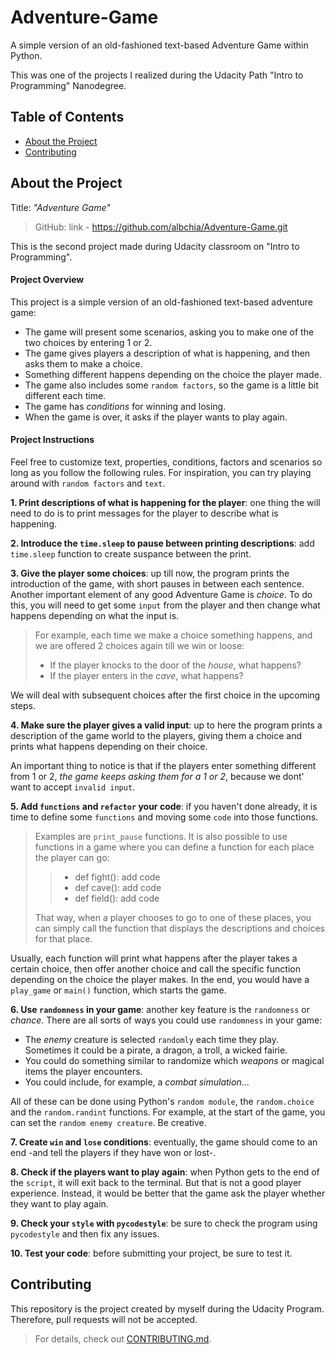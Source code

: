 # Adventure-Game
A simple version of an old-fashioned text-based Adventure Game within Python.

This was one of the projects I realized during the Udacity Path "Intro to Programming" Nanodegree.

## Table of Contents
- [About the Project](#About-the-Project) 
- [Contributing](#Contributing)

## About the Project
Title: _"Adventure Game"_

> GitHub: link - https://github.com/albchia/Adventure-Game.git

This is the second project made during Udacity classroom on "Intro to Programming".

#### Project Overview
This project is a simple version of an old-fashioned text-based adventure game: 
- The game will present some scenarios, asking you to make one of the two choices by entering 1 or 2.
- The game gives players a description of what is happening, and then asks them to make a choice.
- Something different happens depending on the choice the player made.
- The game also includes some `random factors`, so the game is a little bit different each time.
- The game has _conditions_ for winning and losing.
- When the game is over, it asks if the player wants to play again.

#### Project Instructions
Feel free to customize text, properties, conditions, factors and scenarios so long as you follow the following rules.
For inspiration, you can try playing around with `random factors` and `text`.

**1. Print descriptions of what is happening for the player**: one thing the will need to do is to print messages for the player to describe what is happening.

**2. Introduce the `time.sleep` to pause between printing descriptions**: add `time.sleep` function to create suspance between the print.

**3. Give the player some choices**: up till now, the program prints the introduction of the game, with short pauses in between each sentence. Another important element of any good Adventure Game is _choice_. To do this, you will need to get some `input` from the player and then change what happens depending on what the input is.

> For example, each time we make a choice something happens, and we are offered 2 choices again till we win or loose:
> - If the player knocks to the door of the _house_, what happens?
> - If the player enters in the _cave_, what happens?

We will deal with subsequent choices after the first choice in the upcoming steps.

**4. Make sure the player gives a valid input**: up to here the program prints a description of the game world to the players, giving them a choice and prints what happens depending on their choice.

An important thing to notice is that if the players enter something different from 1 or 2, _the game keeps asking them for a 1 or 2_, because we dont' want to accept `invalid input`.

**5. Add `functions` and `refactor` your code**: if you haven't done already, it is time to define some `functions` and moving some `code` into those functions.
> Examples are `print_pause` functions.
> It is also possible to use functions in a game where you can define a function for each place the player can go:
>> - def fight():
>> add code
>> - def cave():
>> add code
>> - def field():
>> add code
>
> That way, when a player chooses to go to one of these places, you can simply call the function that displays the descriptions and choices for that place.
> 
Usually, each function will print what happens after the player takes a certain choice, then offer another choice and call the specific function depending on the choice the player makes. In the end, you would have a `play_game` or `main()` function, which starts the game.

**6. Use `randomness` in your game**: another key feature is the `randomness` or _chance_. There are all sorts of ways you could use `randomness` in your game:
- The _enemy_ creature is selected `randomly` each time they play. Sometimes it could be a pirate, a dragon, a troll, a wicked fairie.
- You could do something similar to randomize which _weapons_ or magical items the player encounters.
- You could include, for example, a _combat simulation_...

All of these can be done using Python's `random module`, the `random.choice` and the `random.randint` functions. For example, at the start of the game, you can set the `random enemy creature`. Be creative.

**7. Create `win` and `lose` conditions**: eventually, the game should come to an end -and tell the players if they have won or lost-.

**8. Check if the players want to play again**: when Python gets to the end of the `script`, it will exit back to the terminal. But that is not a good player experience. Instead, it would be better that the game ask the player whether they want to play again.

**9. Check your `style` with `pycodestyle`**: be sure to check the program using `pycodestyle` and then fix any issues.

**10. Test your code**: before submitting your project, be sure to test it.

## Contributing
This repository is the project created by myself during the Udacity Program.
Therefore, pull requests will not be accepted.

> For details, check out [CONTRIBUTING.md](CONTRIBUTING.md).
